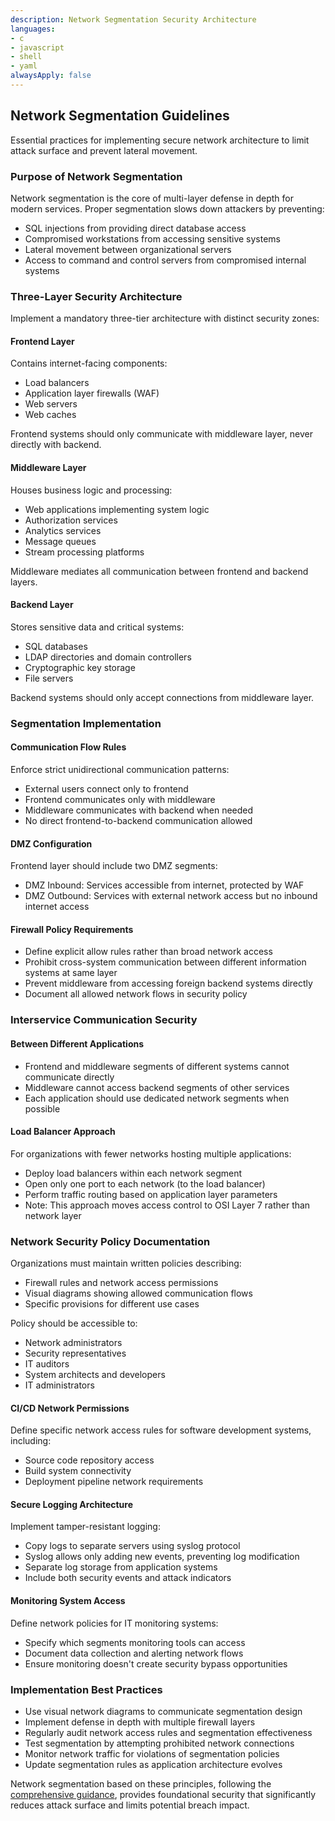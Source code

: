 ```yaml
---
description: Network Segmentation Security Architecture
languages:
- c
- javascript
- shell
- yaml
alwaysApply: false
---
```


## Network Segmentation Guidelines

Essential practices for implementing secure network architecture to limit attack surface and prevent lateral movement.

### Purpose of Network Segmentation

Network segmentation is the core of multi-layer defense in depth for modern services. Proper segmentation slows down attackers by preventing:
- SQL injections from providing direct database access
- Compromised workstations from accessing sensitive systems
- Lateral movement between organizational servers
- Access to command and control servers from compromised internal systems

### Three-Layer Security Architecture

Implement a mandatory three-tier architecture with distinct security zones:

#### Frontend Layer
Contains internet-facing components:
- Load balancers
- Application layer firewalls (WAF)
- Web servers
- Web caches

Frontend systems should only communicate with middleware layer, never directly with backend.

#### Middleware Layer  
Houses business logic and processing:
- Web applications implementing system logic
- Authorization services
- Analytics services
- Message queues
- Stream processing platforms

Middleware mediates all communication between frontend and backend layers.

#### Backend Layer
Stores sensitive data and critical systems:
- SQL databases
- LDAP directories and domain controllers
- Cryptographic key storage
- File servers

Backend systems should only accept connections from middleware layer.

### Segmentation Implementation

#### Communication Flow Rules
Enforce strict unidirectional communication patterns:
- External users connect only to frontend
- Frontend communicates only with middleware
- Middleware communicates with backend when needed
- No direct frontend-to-backend communication allowed

#### DMZ Configuration
Frontend layer should include two DMZ segments:
- DMZ Inbound: Services accessible from internet, protected by WAF
- DMZ Outbound: Services with external network access but no inbound internet access

#### Firewall Policy Requirements
- Define explicit allow rules rather than broad network access
- Prohibit cross-system communication between different information systems at same layer
- Prevent middleware from accessing foreign backend systems directly
- Document all allowed network flows in security policy

### Interservice Communication Security

#### Between Different Applications
- Frontend and middleware segments of different systems cannot communicate directly
- Middleware cannot access backend segments of other services
- Each application should use dedicated network segments when possible

#### Load Balancer Approach
For organizations with fewer networks hosting multiple applications:
- Deploy load balancers within each network segment
- Open only one port to each network (to the load balancer)
- Perform traffic routing based on application layer parameters
- Note: This approach moves access control to OSI Layer 7 rather than network layer

### Network Security Policy Documentation

Organizations must maintain written policies describing:
- Firewall rules and network access permissions
- Visual diagrams showing allowed communication flows
- Specific provisions for different use cases

Policy should be accessible to:
- Network administrators
- Security representatives  
- IT auditors
- System architects and developers
- IT administrators

#### CI/CD Network Permissions
Define specific network access rules for software development systems, including:
- Source code repository access
- Build system connectivity
- Deployment pipeline network requirements

#### Secure Logging Architecture
Implement tamper-resistant logging:
- Copy logs to separate servers using syslog protocol
- Syslog allows only adding new events, preventing log modification
- Separate log storage from application systems
- Include both security events and attack indicators

#### Monitoring System Access
Define network policies for IT monitoring systems:
- Specify which segments monitoring tools can access
- Document data collection and alerting network flows
- Ensure monitoring doesn't create security bypass opportunities

### Implementation Best Practices

- Use visual network diagrams to communicate segmentation design
- Implement defense in depth with multiple firewall layers
- Regularly audit network access rules and segmentation effectiveness
- Test segmentation by attempting prohibited network connections
- Monitor network traffic for violations of segmentation policies
- Update segmentation rules as application architecture evolves

Network segmentation based on these principles, following the [comprehensive guidance](https://github.com/sergiomarotco/OWASP-Network-segmentation-cheat-sheet), provides foundational security that significantly reduces attack surface and limits potential breach impact.